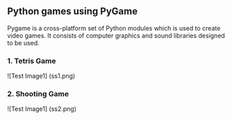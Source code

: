 ## Python games using PyGame

Pygame is a cross-platform set of Python modules which is used to create video games. It consists of computer graphics and sound libraries designed to be used.

### 1. Tetris Game

![Test Image1] (ss1.png)


### 2. Shooting Game

![Test Image1] (ss2.png)
